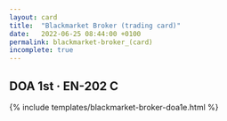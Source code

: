 ```yaml
---
layout: card
title:  "Blackmarket Broker (trading card)"
date:   2022-06-25 08:44:00 +0100
permalink: blackmarket-broker_(card)
incomplete: true
---
```


## DOA 1st &middot; EN-202 C

{% include templates/blackmarket-broker-doa1e.html %}
